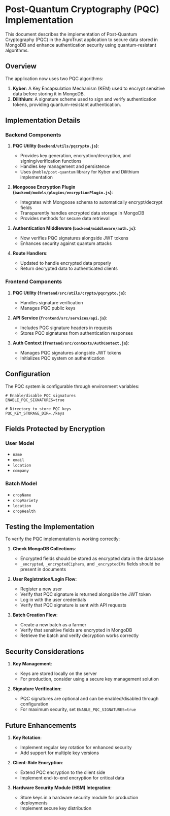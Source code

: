 # Post-Quantum Cryptography (PQC) Implementation

This document describes the implementation of Post-Quantum Cryptography (PQC) in the AgroTrust application to secure data stored in MongoDB and enhance authentication security using quantum-resistant algorithms.

## Overview

The application now uses two PQC algorithms:

1. **Kyber**: A Key Encapsulation Mechanism (KEM) used to encrypt sensitive data before storing it in MongoDB.
2. **Dilithium**: A signature scheme used to sign and verify authentication tokens, providing quantum-resistant authentication.

## Implementation Details

### Backend Components

1. **PQC Utility (`backend/utils/pqcrypto.js`)**:
   - Provides key generation, encryption/decryption, and signing/verification functions
   - Handles key management and persistence
   - Uses `@noble/post-quantum` library for Kyber and Dilithium implementation

2. **Mongoose Encryption Plugin (`backend/models/plugins/encryptionPlugin.js`)**:
   - Integrates with Mongoose schema to automatically encrypt/decrypt fields
   - Transparently handles encrypted data storage in MongoDB
   - Provides methods for secure data retrieval

3. **Authentication Middleware (`backend/middleware/auth.js`)**:
   - Now verifies PQC signatures alongside JWT tokens
   - Enhances security against quantum attacks

4. **Route Handlers**:
   - Updated to handle encrypted data properly
   - Return decrypted data to authenticated clients

### Frontend Components

1. **PQC Utility (`frontend/src/utils/crypto/pqcrypto.js`)**:
   - Handles signature verification
   - Manages PQC public keys

2. **API Service (`frontend/src/services/api.js`)**:
   - Includes PQC signature headers in requests
   - Stores PQC signatures from authentication responses

3. **Auth Context (`frontend/src/contexts/AuthContext.js`)**:
   - Manages PQC signatures alongside JWT tokens
   - Initializes PQC system on authentication

## Configuration

The PQC system is configurable through environment variables:

```
# Enable/disable PQC signatures
ENABLE_PQC_SIGNATURES=true

# Directory to store PQC keys
PQC_KEY_STORAGE_DIR=./keys
```

## Fields Protected by Encryption

### User Model
- `name`
- `email`
- `location`
- `company`

### Batch Model
- `cropName`
- `cropVariety`
- `location`
- `cropHealth`

## Testing the Implementation

To verify the PQC implementation is working correctly:

1. **Check MongoDB Collections**:
   - Encrypted fields should be stored as encrypted data in the database
   - `_encrypted`, `_encryptedCiphers`, and `_encryptedIVs` fields should be present in documents

2. **User Registration/Login Flow**:
   - Register a new user
   - Verify that PQC signature is returned alongside the JWT token
   - Log in with the user credentials
   - Verify that PQC signature is sent with API requests

3. **Batch Creation Flow**:
   - Create a new batch as a farmer
   - Verify that sensitive fields are encrypted in MongoDB
   - Retrieve the batch and verify decryption works correctly

## Security Considerations

1. **Key Management**:
   - Keys are stored locally on the server
   - For production, consider using a secure key management solution

2. **Signature Verification**:
   - PQC signatures are optional and can be enabled/disabled through configuration
   - For maximum security, set `ENABLE_PQC_SIGNATURES=true`

## Future Enhancements

1. **Key Rotation**:
   - Implement regular key rotation for enhanced security
   - Add support for multiple key versions

2. **Client-Side Encryption**:
   - Extend PQC encryption to the client side
   - Implement end-to-end encryption for critical data

3. **Hardware Security Module (HSM) Integration**:
   - Store keys in a hardware security module for production deployments
   - Implement secure key distribution